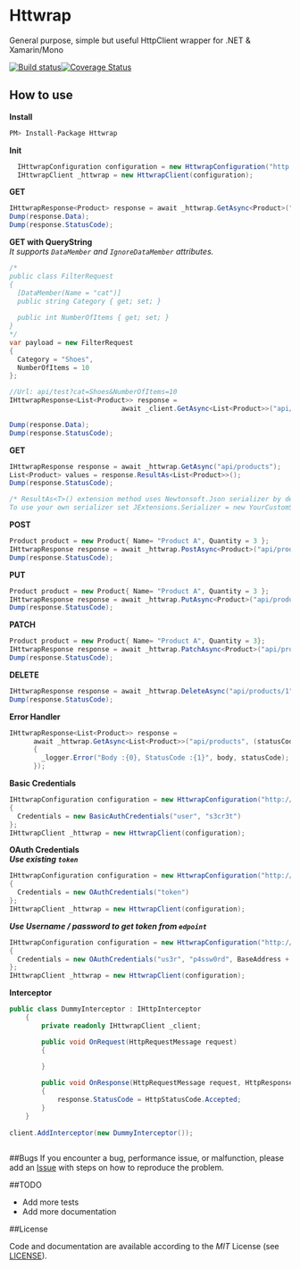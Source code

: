 # Httwrap
General purpose, simple but useful HttpClient wrapper for .NET & Xamarin/Mono

[![Build status](https://ci.appveyor.com/api/projects/status/vyg8a2lsw1jf9nki?svg=true)](https://ci.appveyor.com/project/ziyasal/httwrap)[![Coverage Status](https://coveralls.io/repos/ziyasal/Httwrap/badge.svg)](https://coveralls.io/r/ziyasal/Httwrap)

## How to use  

**Install**  
```cs
PM> Install-Package Httwrap
```
**Init**  
```csharp
  IHttwrapConfiguration configuration = new HttwrapConfiguration("http://localhost:9000/");
  IHttwrapClient _httwrap = new HttwrapClient(configuration);
```

**GET**  
```csharp
IHttwrapResponse<Product> response = await _httwrap.GetAsync<Product>("api/products/1");
Dump(response.Data);
Dump(response.StatusCode);
```

**GET with QueryString**  
*_It supports `DataMember` and `IgnoreDataMember` attributes._*  
```csharp
/*
public class FilterRequest
{
  [DataMember(Name = "cat")]
  public string Category { get; set; }
  
  public int NumberOfItems { get; set; }
}
*/
var payload = new FilterRequest
{
  Category = "Shoes",
  NumberOfItems = 10
};

//Url: api/test?cat=Shoes&NumberOfItems=10
IHttwrapResponse<List<Product>> response =
                            await _client.GetAsync<List<Product>>("api/test", payload);

Dump(response.Data);
Dump(response.StatusCode);
```

**GET**  
```csharp
IHttwrapResponse response = await _httwrap.GetAsync("api/products");
List<Product> values = response.ResultAs<List<Product>>();
Dump(response.StatusCode);

/* ResultAs<T>() extension method uses Newtonsoft.Json serializer by default.  
To use your own serializer set JExtensions.Serializer = new YourCustomSerializerImpl();*/
```

**POST**  
```csharp
Product product = new Product{ Name= "Product A", Quantity = 3 };
IHttwrapResponse response = await _httwrap.PostAsync<Product>("api/products",product);
Dump(response.StatusCode);
```

**PUT**  
```csharp
Product product = new Product{ Name= "Product A", Quantity = 3 };
IHttwrapResponse response = await _httwrap.PutAsync<Product>("api/products/1",product);
Dump(response.StatusCode);
```

**PATCH**  
```csharp
Product product = new Product{ Name= "Product A", Quantity = 3};
IHttwrapResponse response = await _httwrap.PatchAsync<Product>("api/products/1",product);
Dump(response.StatusCode);
```

**DELETE**  
```csharp
IHttwrapResponse response = await _httwrap.DeleteAsync("api/products/1");
Dump(response.StatusCode);
```


**Error Handler**  
```csharp
IHttwrapResponse<List<Product>> response =
      await _httwrap.GetAsync<List<Product>>("api/products", (statusCode, body) =>
      {
        _logger.Error("Body :{0}, StatusCode :{1}", body, statusCode);
      });
```

**Basic Credentials**
```csharp
IHttwrapConfiguration configuration = new HttwrapConfiguration("http://localhost:9000/")
{
  Credentials = new BasicAuthCredentials("user", "s3cr3t")
};
IHttwrapClient _httwrap = new HttwrapClient(configuration);
```

**OAuth Credentials**  
_**Use existing ```token```**_
```csharp
IHttwrapConfiguration configuration = new HttwrapConfiguration("http://localhost:9000/")
{
  Credentials = new OAuthCredentials("token")
};
IHttwrapClient _httwrap = new HttwrapClient(configuration);
```
_**Use Username / password to get token from ```edpoint```**_

```csharp
IHttwrapConfiguration configuration = new HttwrapConfiguration("http://localhost:9000/")
{
  Credentials = new OAuthCredentials("us3r", "p4ssw0rd", BaseAddress + "/token")
};
IHttwrapClient _httwrap = new HttwrapClient(configuration);
```

**Interceptor**
```csharp
public class DummyInterceptor : IHttpInterceptor
    {
        private readonly IHttwrapClient _client;

        public void OnRequest(HttpRequestMessage request)
        {
            
        }

        public void OnResponse(HttpRequestMessage request, HttpResponseMessage response)
        {
            response.StatusCode = HttpStatusCode.Accepted;
        }
    }
    
client.AddInterceptor(new DummyInterceptor());
    
```

##Bugs
If you encounter a bug, performance issue, or malfunction, please add an [Issue](https://github.com/ziyasal/Httwrap/issues) with steps on how to reproduce the problem.

##TODO
- Add more tests
- Add more documentation

##License

Code and documentation are available according to the *MIT* License (see [LICENSE](https://github.com/ziyasal/Httwrap/blob/master/LICENSE)).
